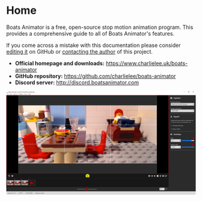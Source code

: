 # Home

Boats Animator is a free, open-source stop motion animation program. This provides a comprehensive guide to all of Boats Animator's features.

If you come across a mistake with this documentation please consider [editing it](https://www.github.com/charlielee/boats-animator/tree/master/docs) on GitHub or [contacting the author](https://www.charlielee.uk/contact/) of this project.

* **Official homepage and downloads:** <https://www.charlielee.uk/boats-animator>
* **GitHub repository:** <https://github.com/charlielee/boats-animator>
* **Discord server:** <http://discord.boatsanimator.com>

![Main window](img/ba-0-11-0-screenshot-1.png)

